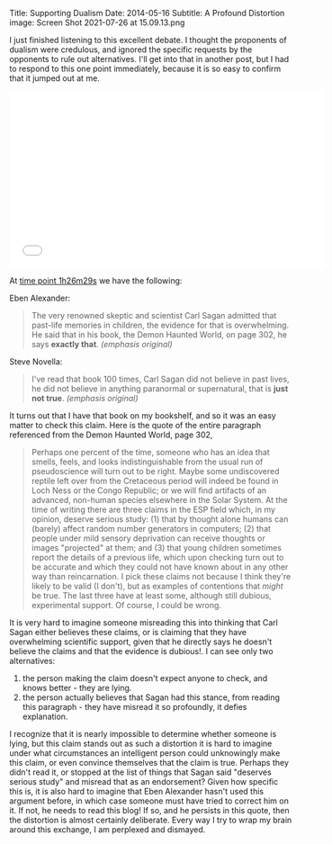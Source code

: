 Title: Supporting Dualism
Date: 2014-05-16
Subtitle: A Profound Distortion
image: Screen Shot 2021-07-26 at 15.09.13.png


I just finished listening to this excellent debate.  I thought the proponents of dualism were credulous, and ignored the specific requests by the opponents to rule out alternatives.  I'll get into that in another post, but I had to respond to this one point immediately, because it is so easy to confirm that it jumped out at me.  

<iframe width="560" height="315" src="//www.youtube.com/embed/h0YtL5eiBYw" frameborder="0" allowfullscreen></iframe>

At [time point 1h26m29s] we have the following:

Eben Alexander:

> The very renowned skeptic and scientist Carl Sagan admitted that past-life memories in children, the evidence for that is overwhelming.  He said that in his book, the Demon Haunted World, on page 302, he says **exactly that**. *(emphasis original)*

Steve Novella:

> I've read that book 100 times, Carl Sagan did not believe in past lives, he did not believe in anything paranormal or supernatural, that is **just not true**.  *(emphasis original)*

It turns out that I have that book on my bookshelf, and so it was an easy matter to check this claim.  Here is the quote of the entire paragraph referenced from the Demon Haunted World, page 302, 

> Perhaps one percent of the time, someone who has an idea that smells, feels, and looks indistinguishable from the usual run of pseudoscience will turn out to be right.  Maybe some undiscovered reptile left over from the Cretaceous period will indeed be found in Loch Ness or the Congo Republic; or we will find artifacts of an advanced, non-human species elsewhere in the Solar System.  At the time of writing there are three claims in the ESP field which, in my opinion, deserve serious study: (1) that by thought alone humans can (barely) affect random number generators in computers; (2) that people under mild sensory deprivation can receive thoughts or images "projected" at them; and (3) that young children sometimes report the details of a previous life, which upon checking turn out to be accurate and which they could not have known about in any other way than reincarnation.  I pick these claims not because I think they're likely to be valid (I don't), but as examples of contentions that *might* be true.  The last three have at least some, although still dubious, experimental support.  Of course, I could be wrong.

It is very hard to imagine someone misreading this into thinking that Carl Sagan either believes these claims, or is claiming that they have overwhelming scientific support, given that he directly says he doesn't believe the claims and that the evidence is dubious!.  I can see only two alternatives:

1. the person making the claim doesn't expect anyone to check, and knows better - they are lying.
2. the person actually believes that Sagan had this stance, from reading this paragraph - they have misread it so profoundly, it defies explanation.

I recognize that it is nearly impossible to determine whether someone is lying, but this claim stands out as such a distortion it is hard to imagine under what circumstances an intelligent person could unknowingly make this claim, or even convince themselves that the claim is true.  Perhaps they didn't read it, or stopped at the list of things that Sagan said "deserves serious study" and misread that as an endorsement?  Given how specific this is, it is also hard to imagine that Eben Alexander hasn't used this argument before, in which case someone must have tried to correct him on it.  If not, he needs to read this blog!  If so, and he persists in this quote, then the distortion is almost certainly deliberate.  Every way I try to wrap my brain around this exchange, I am perplexed and dismayed.


[time point 1h26m29s]: https://www.youtube.com/watch?v=h0YtL5eiBYw&feature=youtu.be&t=1h26m29s